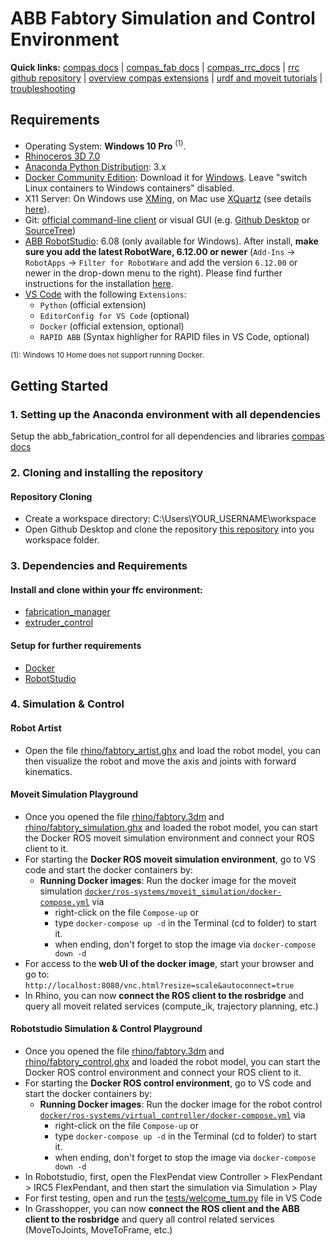 # ABB Fabtory Simulation and Control Environment

**Quick links:** [compas docs](https://compas-dev.github.io/main/) | [compas_fab docs](https://gramaziokohler.github.io/compas_fab/latest/) | [compas_rrc_docs](https://compas-rrc.github.io/compas_rrc/latest/reference/index.html) | [rrc github repository](https://github.com/compas-rrc/compas_rrc) | [overview compas extensions](https://compas.dev/extensions.html) | [urdf and moveit tutorials](https://gramaziokohler.github.io/compas_fab/latest/examples/03_backends_ros/07_ros_create_urdf_ur5_with_measurement_tool.html) | [troubleshooting](#docker-troubleshooting)

## Requirements

* Operating System: **Windows 10 Pro** <sup>(1)</sup>.
* [Rhinoceros 3D 7.0](https://www.rhino3d.com/)
* [Anaconda Python Distribution](https://www.anaconda.com/download/): 3.x
* [Docker Community Edition](https://www.docker.com/get-started): Download it for [Windows](https://store.docker.com/editions/community/docker-ce-desktop-windows). Leave "switch Linux containers to Windows containers" disabled.
* X11 Server: On Windows use [XMing](https://sourceforge.net/projects/xming/), on Mac use [XQuartz](https://www.xquartz.org/) (see details [here](https://medium.com/@mreichelt/how-to-show-x11-windows-within-docker-on-mac-50759f4b65cb)).
* Git: [official command-line client](https://git-scm.com/) or visual GUI (e.g. [Github Desktop](https://desktop.github.com/) or [SourceTree](https://www.sourcetreeapp.com/))
* [ABB RobotStudio](https://new.abb.com/products/robotics/robotstudio/downloads): 6.08 (only available for Windows). After install, **make sure you add the latest RobotWare, 6.12.00 or newer** (`Add-Ins` -> `RobotApps` -> `Filter for RobotWare` and add the version `6.12.00` or newer in the drop-down menu to the right). Please find further instructions for the installation [here](README_ROBOTSTUDIO.md).
* [VS Code](https://code.visualstudio.com/) with the following `Extensions`:
  * `Python` (official extension)
  * `EditorConfig for VS Code` (optional)
  * `Docker` (official extension, optional)
  * `RAPID ABB` (Syntax highligher for RAPID files in VS Code, optional)

<sup>(1): Windows 10 Home does not support running Docker.</sup>


## Getting Started

### 1. Setting up the Anaconda environment with all dependencies

Setup the abb_fabrication_control for all dependencies and libraries [compas docs](https://github.com/augmentedfabricationlab/abb_fabrication_control)
    
### 2. Cloning and installing the repository

#### Repository Cloning

* Create a workspace directory: C:\Users\YOUR_USERNAME\workspace
* Open Github Desktop and clone the repository [this repository](https://github.com/augmentedfabricationlab/fabtory_fabrication_control) into you workspace folder.

### 3. Dependencies and Requirements

#### Install and clone within your ffc environment:

* [fabrication_manager](https://github.com/augmentedfabricationlab/fabrication_manager)
* [extruder_control](https://github.com/augmentedfabricationlab/extruder_control)

#### Setup for further requirements

* [Docker](https://github.com/augmentedfabricationlab/fabtory_fabrication_control/blob/master/README_DOCKER.md)
* [RobotStudio](https://github.com/augmentedfabricationlab/fabtory_fabrication_control/blob/master/README_ROBOTSTUDIO.md)

### 4. Simulation & Control

#### Robot Artist

* Open the file [rhino/fabtory_artist.ghx](rhino/fabtory_artist.ghx) and load the robot model, you can then visualize the robot and move the axis and joints with forward kinematics.

#### Moveit Simulation Playground

* Once you opened the file [rhino/fabtory.3dm](rhino/fabtory_simulation.3dm) and [rhino/fabtory_simulation.ghx](rhino/fabtory_simulation.ghx) and loaded the robot model, you can start the Docker ROS moveit simulation environment and connect your ROS client to it.
* For starting the __Docker ROS moveit simulation environment__, go to VS code and start the docker containers by:
  * __Running Docker images__: Run the docker image for the moveit simulation [`docker/ros-systems/moveit_simulation/docker-compose.yml`](docker/ros-systems/moveit_simulation/docker-compose.yml) via 
    * right-click on the file `Compose-up` or 
    * type `docker-compose up -d` in the Terminal (cd to folder) to start it.
    * when ending, don't forget to stop the image via `docker-compose down -d`
* For access to the __web UI of the docker image__, start your browser and go to:<br/>
`http://localhost:8080/vnc.html?resize=scale&autoconnect=true`
* In Rhino, you can now __connect the ROS client to the rosbridge__ and query all moveit related services (compute_ik, trajectory planning, etc.)

#### Robotstudio Simulation & Control Playground

* Once you opened the file [rhino/fabtory.3dm](rhino/fabtory_simulation.3dm) and [rhino/fabtory_control.ghx](rhino/fabtory_control.ghx) and loaded the robot model, you can start the Docker ROS control environment and connect your ROS client to it.
* For starting the __Docker ROS control environment__, go to VS code and start the docker containers by:
  * __Running Docker images__: Run the docker image for the robot control [`docker/ros-systems/virtual_controller/docker-compose.yml`](docker/ros-systems/virtual_controller/docker-compose.yml) via 
    * right-click on the file `Compose-up` or 
    * type `docker-compose up -d` in the Terminal (cd to folder) to start it.
    * when ending, don't forget to stop the image via `docker-compose down -d`
* In Robotstudio, first, open the FlexPendat view Controller > FlexPendant > IRC5 FlexPendant, and then start the simulation via Simulation > Play
* For first testing, open and run the [tests/welcome_tum.py](tests/welcome_tum.py) file in VS Code
* In Grasshopper, you can now __connect the ROS client and the ABB client to the rosbridge__  and query all control related services (MoveToJoints, MoveToFrame, etc.)

